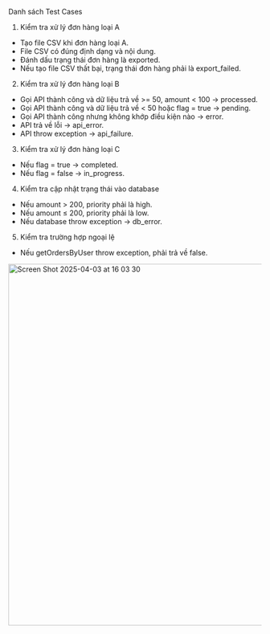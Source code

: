 Danh sách Test Cases
1. Kiểm tra xử lý đơn hàng loại A
- Tạo file CSV khi đơn hàng loại A.
- File CSV có đúng định dạng và nội dung.
- Đánh dấu trạng thái đơn hàng là exported.
- Nếu tạo file CSV thất bại, trạng thái đơn hàng phải là export_failed.
2. Kiểm tra xử lý đơn hàng loại B
- Gọi API thành công và dữ liệu trả về >= 50, amount < 100 → processed.
- Gọi API thành công và dữ liệu trả về < 50 hoặc flag = true → pending.
- Gọi API thành công nhưng không khớp điều kiện nào → error.
- API trả về lỗi → api_error.
- API throw exception → api_failure.
3. Kiểm tra xử lý đơn hàng loại C
- Nếu flag = true → completed.
- Nếu flag = false → in_progress.
4. Kiểm tra cập nhật trạng thái vào database
- Nếu amount > 200, priority phải là high.
- Nếu amount ≤ 200, priority phải là low.
- Nếu database throw exception → db_error.
5. Kiểm tra trường hợp ngoại lệ
- Nếu getOrdersByUser throw exception, phải trả về false.
<img width="720" alt="Screen Shot 2025-04-03 at 16 03 30" src="https://github.com/user-attachments/assets/0a016850-229f-4fcb-b340-9fd998a6d390" />
